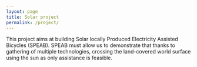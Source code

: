 ```yaml
---
layout: page
title: Solar project
permalink: /project/
---
```

This project aims at building Solar locally Produced Electricity Assisted Bicycles (SPEAB). SPEAB must allow us to demonstrate that thanks to gathering of multiple technologies, crossing the land-covered world surface using the sun as only assistance is feasible.
